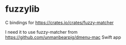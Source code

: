 # fuzzylib

C bindings for https://crates.io/crates/fuzzy-matcher

I need it to use fuzzy-matcher from https://github.com/unmanbearpig/dmenu-mac Swift app
